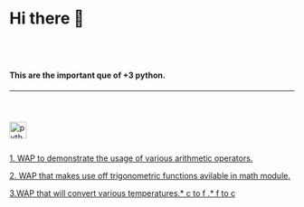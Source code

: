 # Hi there 👋
<br clear="both">

#

<h4 align="left">This are the important que of +3 python.</h4>
<hr>

<br>

###

<div align="left">
  <img src="https://cdn.jsdelivr.net/gh/devicons/devicon/icons/python/python-original.svg" height="30" alt="python logo"  />
  <img width="12" />
</div> 

###
[1. WAP to demonstrate the usage of various arithmetic operators.](/Python/py1.py)

[2. WAP that makes use off trigonometric functions avilable in math module.](/Python/py2.py)

[3.WAP that will convert various temperatures.* c to f .* f to c](/Python/py3.py)
###
###